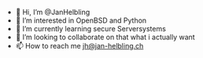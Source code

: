 - 👋 Hi, I’m @JanHelbling
- 👀 I’m interested in OpenBSD and Python
- 🌱 I’m currently learning secure Serversystems
- 💞️ I’m looking to collaborate on that what i actually want
- 📫 How to reach me jh@jan-helbling.ch

<!---
JanHelbling/JanHelbling is a ✨ special ✨ repository because its `README.md` (this file) appears on your GitHub profile.
You can click the Preview link to take a look at your changes.
--->
